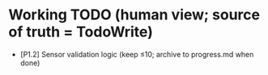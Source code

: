# Working TODO (human view; source of truth = TodoWrite)
- [P1.2] Sensor validation logic 
(keep ≤10; archive to progress.md when done)
